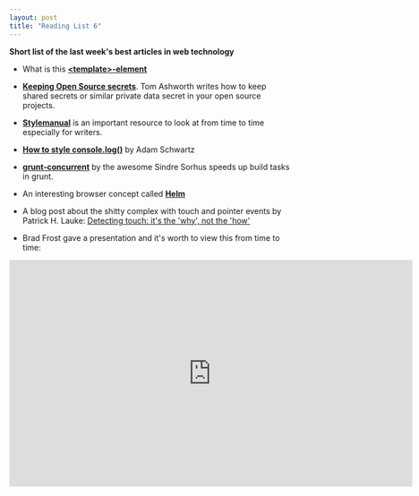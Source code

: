 ```yaml
---
layout: post
title: "Reading List 6"
---
```


**Short list of the last week's best articles in web technology**

- What is this **[&lt;template&gt;-element](http://www.broken-links.com/2013/04/10/the-template-element/)**

- **[Keeping Open Source secrets](http://phuu.net/2013/04/11/keeping-open-source-secrects.html)**. Tom Ashworth writes how to keep shared secrets or similar private data secret in your open source projects.

- **[Stylemanual](http://stylemanual.org/)** is an important resource to look at from time to time especially for writers.

- **[How to style console.log()](http://adamschwartz.co/log/)** by Adam Schwartz

- **[grunt-concurrent](https://github.com/sindresorhus/grunt-concurrent)** by the awesome Sindre Sorhus speeds up build tasks in grunt.

- An interesting browser concept called **[Helm](http://dewith.com/2013/helm-a-browser-concept/)**

- A blog post about the shitty complex with touch and pointer events by Patrick H. Lauke: [Detecting touch: it's the 'why', not the 'how'](https://hacks.mozilla.org/2013/04/detecting-touch-its-the-why-not-the-how/)

- Brad Frost gave a presentation and it's worth to view this from time to time:
<iframe src="http://player.vimeo.com/video/63437853?title=0&amp;byline=0&amp;portrait=0&amp;color=e01b6a" width="720" height="405" frameborder="0" webkitAllowFullScreen mozallowfullscreen allowFullScreen></iframe>
